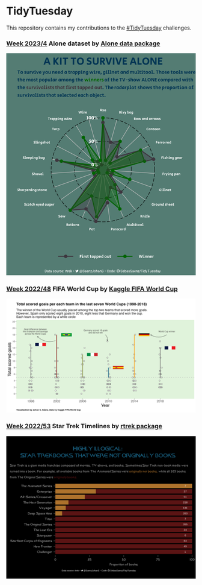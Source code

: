 

# TidyTuesday
This repository contains my contributions to the [#TidyTuesday](https://github.com/rfordatascience/tidytuesday) challenges.


### [Week 2023/4](https://github.com/SebasSaenz/TidyTuesday/blob/main/code/2023/alone.qmd) Alone dataset by [Alone data package](https://github.com/doehm/alone)

![./plots/2023/alone.png](https://github.com/SebasSaenz/TidyTuesday/blob/main/plots/2023/alone.png)

### [Week 2022/48](https://github.com/SebasSaenz/TidyTuesday/blob/main/code/2022/FIFA_world_cup.qmd) FIFA World Cup by [Kaggle FIFA World Cup](https://www.kaggle.com/datasets/evangower/fifa-world-cup/code)

![./plots/2022/world_cup.png](https://github.com/SebasSaenz/TidyTuesday/blob/main/plots/2022/world_cup.png)

### [Week 2022/53](https://github.com/SebasSaenz/TidyTuesday/blob/main/code/2022/startrek_timelines.qmd) Star Trek Timelines by [rtrek package](https://github.com/rfordatascience/tidytuesday/tree/master/data/2022/2022-12-27)

![./plots/2022/strek_novelization.png](https://github.com/SebasSaenz/TidyTuesday/blob/main/plots/2022/strek_novelization.png)
